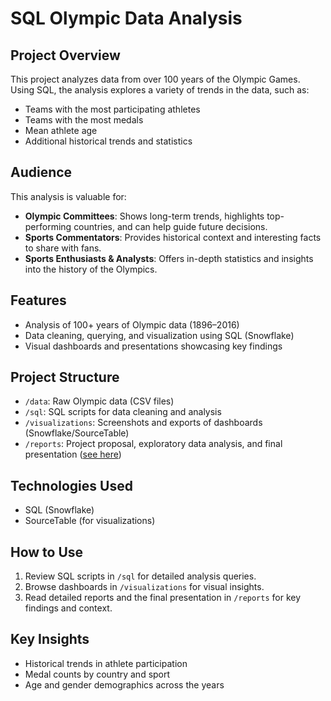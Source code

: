 # SQL Olympic Data Analysis

## Project Overview
This project analyzes data from over 100 years of the Olympic Games. Using SQL, the analysis explores a variety of trends in the data, such as:
- Teams with the most participating athletes
- Teams with the most medals
- Mean athlete age
- Additional historical trends and statistics

## Audience
This analysis is valuable for:
- **Olympic Committees**: Shows long-term trends, highlights top-performing countries, and can help guide future decisions.
- **Sports Commentators**: Provides historical context and interesting facts to share with fans.
- **Sports Enthusiasts & Analysts**: Offers in-depth statistics and insights into the history of the Olympics.

## Features
- Analysis of 100+ years of Olympic data (1896–2016)
- Data cleaning, querying, and visualization using SQL (Snowflake)
- Visual dashboards and presentations showcasing key findings

## Project Structure
- `/data`: Raw Olympic data (CSV files)
- `/sql`: SQL scripts for data cleaning and analysis
- `/visualizations`: Screenshots and exports of dashboards (Snowflake/SourceTable)
- `/reports`: Project proposal, exploratory data analysis, and final presentation ([see here](./reports/Final_Presentation.pdf))

## Technologies Used
- SQL (Snowflake)
- SourceTable (for visualizations)

## How to Use
1. Review SQL scripts in `/sql` for detailed analysis queries.
2. Browse dashboards in `/visualizations` for visual insights.
3. Read detailed reports and the final presentation in `/reports` for key findings and context.

## Key Insights
- Historical trends in athlete participation
- Medal counts by country and sport
- Age and gender demographics across the years
